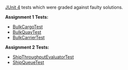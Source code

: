 [JUnit 4](https://junit.org/junit4/) tests which were graded against faulty solutions.

<b>Assignment 1 Tests:</b>
- [BulkCargoTest](../../../test/portsim/cargo/BulkCargoTest.java)
- [BulkQuayTest](../../../test/portsim/port/BulkQuayTest.java)
- [BulkCarrierTest](../../../test/portsim/ship/BulkCarrierTest.java)

<b>Assignment 2 Tests:</b>
- [ShipThroughputEvaluatorTest](../../../test/portsim/evaluators/ShipThroughputEvaluatorTest.java)
- [ShipQueueTest](../../../test/portsim/port/ShipQueueTest.java)


